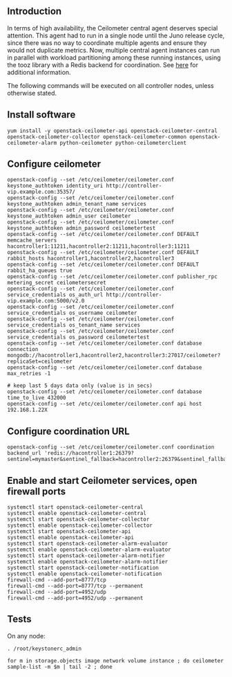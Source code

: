 Introduction
------------

In terms of high availability, the Ceilometer central agent deserves special attention. This agent had to run in a single node until the Juno release cycle, since there was no way to coordinate multiple agents and ensure they would not duplicate metrics. Now, multiple central agent instances can run in parallel with workload partitioning among these running instances, using the tooz library with a Redis backend for coordination. See [here](http://docs.openstack.org/admin-guide-cloud/content/section_telemetry-cetral-compute-agent-ha.html) for additional information.

The following commands will be executed on all controller nodes, unless otherwise stated.

Install software
----------------

    yum install -y openstack-ceilometer-api openstack-ceilometer-central openstack-ceilometer-collector openstack-ceilometer-common openstack-ceilometer-alarm python-ceilometer python-ceilometerclient

Configure ceilometer
--------------------

    openstack-config --set /etc/ceilometer/ceilometer.conf keystone_authtoken identity_uri http://controller-vip.example.com:35357/
    openstack-config --set /etc/ceilometer/ceilometer.conf keystone_authtoken admin_tenant_name services
    openstack-config --set /etc/ceilometer/ceilometer.conf keystone_authtoken admin_user ceilometer
    openstack-config --set /etc/ceilometer/ceilometer.conf keystone_authtoken admin_password ceilometertest
    openstack-config --set /etc/ceilometer/ceilometer.conf DEFAULT memcache_servers hacontroller1:11211,hacontroller2:11211,hacontroller3:11211
    openstack-config --set /etc/ceilometer/ceilometer.conf DEFAULT rabbit_hosts hacontroller1,hacontroller2,hacontroller3
    openstack-config --set /etc/ceilometer/ceilometer.conf DEFAULT rabbit_ha_queues true
    openstack-config --set /etc/ceilometer/ceilometer.conf publisher_rpc metering_secret ceilometersecret
    openstack-config --set /etc/ceilometer/ceilometer.conf service_credentials os_auth_url http://controller-vip.example.com:5000/v2.0 
    openstack-config --set /etc/ceilometer/ceilometer.conf service_credentials os_username ceilometer
    openstack-config --set /etc/ceilometer/ceilometer.conf service_credentials os_tenant_name services
    openstack-config --set /etc/ceilometer/ceilometer.conf service_credentials os_password ceilometertest
    openstack-config --set /etc/ceilometer/ceilometer.conf database connection mongodb://hacontroller1,hacontroller2,hacontroller3:27017/ceilometer?replicaSet=ceilometer
    openstack-config --set /etc/ceilometer/ceilometer.conf database max_retries -1

    # keep last 5 days data only (value is in secs)
    openstack-config --set /etc/ceilometer/ceilometer.conf database time_to_live 432000
    openstack-config --set /etc/ceilometer/ceilometer.conf api host 192.168.1.22X

Configure coordination URL
--------------------------

    openstack-config --set /etc/ceilometer/ceilometer.conf coordination backend_url 'redis://hacontroller1:26379?sentinel=mymaster&sentinel_fallback=hacontroller2:26379&sentinel_fallback=hacontroller3:26379'

Enable and start Ceilometer services, open firewall ports
---------------------------------------------------------

    systemctl start openstack-ceilometer-central 
    systemctl enable openstack-ceilometer-central 
    systemctl start openstack-ceilometer-collector
    systemctl enable openstack-ceilometer-collector
    systemctl start openstack-ceilometer-api 
    systemctl enable openstack-ceilometer-api 
    systemctl start openstack-ceilometer-alarm-evaluator
    systemctl enable openstack-ceilometer-alarm-evaluator 
    systemctl start openstack-ceilometer-alarm-notifier
    systemctl enable openstack-ceilometer-alarm-notifier
    systemctl start openstack-ceilometer-notification
    systemctl enable openstack-ceilometer-notification
    firewall-cmd --add-port=8777/tcp
    firewall-cmd --add-port=8777/tcp --permanent
    firewall-cmd --add-port=4952/udp
    firewall-cmd --add-port=4952/udp --permanent

Tests
-----

On any node:

    . /root/keystonerc_admin

    for m in storage.objects image network volume instance ; do ceilometer sample-list -m $m | tail -2 ; done
